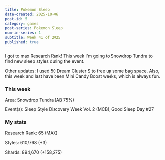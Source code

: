 ```yaml
---
title: Pokemon Sleep
date-created: 2025-10-06
post-id: 5
category: games
post-series: Pokemon Sleep
num-in-series: 1
subtitle: Week 41 of 2025
published: true
---
```

I got to max Research Rank! This week I'm going to Snowdrop Tundra to find new sleep styles during the event.

Other updates: I used 50 Dream Cluster S to free up some bag space. Also, this week and last have been Mini Candy Boost weeks, which is always fun.

### This week
Area: Snowdrop Tundra (AB 75%)

Event(s): Sleep Style Discovery Week Vol. 2 (MCB), Good Sleep Day #27

### My stats
Research Rank: 65 (MAX)

Styles: 610/768 (+3)

Shards: 894,670 (+158,275)